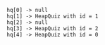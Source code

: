     hq[0] -> null
    hq[1] -> HeapQuiz with id = 1
    hq[2] -> null
    hq[3] -> HeapQuiz with id = 2
    hq[4] -> HeapQuiz with id = 0